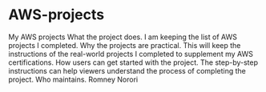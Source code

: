 # AWS-projects
My AWS projects 
What the project does. I am keeping the list of AWS projects I completed.
Why the projects are practical. This will keep the instructions of the real-world projects I completed to supplement my AWS certifications.
How users can get started with the project. The step-by-step instructions can help viewers understand the process of completing the project.
Who maintains. Romney Norori
